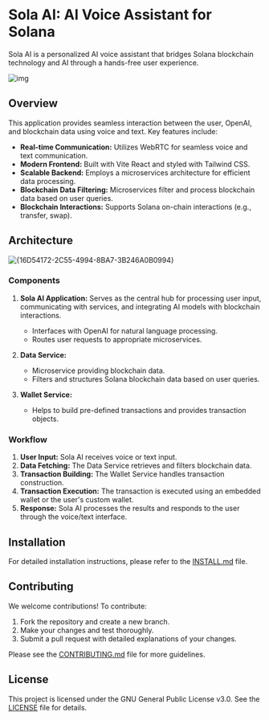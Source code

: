 # Sola AI: AI Voice Assistant for Solana

Sola AI is a personalized AI voice assistant that bridges Solana blockchain technology and AI through a hands-free user experience.

![img](https://github.com/user-attachments/assets/b7217eeb-20bc-408f-89c9-0883c13dd175)

## Overview

This application provides seamless interaction between the user, OpenAI, and blockchain data using voice and text. Key features include:

* **Real-time Communication:** Utilizes WebRTC for seamless voice and text communication.
* **Modern Frontend:** Built with Vite React and styled with Tailwind CSS.
* **Scalable Backend:** Employs a microservices architecture for efficient data processing.
* **Blockchain Data Filtering:** Microservices filter and process blockchain data based on user queries.
* **Blockchain Interactions:** Supports Solana on-chain interactions (e.g., transfer, swap).

## Architecture

![{16D54172-2C55-4994-8BA7-3B246A0B0994}](https://github.com/user-attachments/assets/f83edd23-b696-4630-a2e6-2f6bc59f6107)

### Components

1. **Sola AI Application:** Serves as the central hub for processing user input, communicating with services, and integrating AI models with blockchain interactions.
   * Interfaces with OpenAI for natural language processing.
   * Routes user requests to appropriate microservices.

2. **Data Service:**
   * Microservice providing blockchain data.
   * Filters and structures Solana blockchain data based on user queries.

3. **Wallet Service:**
   * Helps to build pre-defined transactions and provides transaction objects.

### Workflow

1. **User Input:** Sola AI receives voice or text input.
2. **Data Fetching:** The Data Service retrieves and filters blockchain data.
3. **Transaction Building:** The Wallet Service handles transaction construction.
4. **Transaction Execution:** The transaction is executed using an embedded wallet or the user's custom wallet.
5. **Response:** Sola AI processes the results and responds to the user through the voice/text interface.

## Installation

For detailed installation instructions, please refer to the [INSTALL.md](INSTALL.md) file.

## Contributing

We welcome contributions! To contribute:

1. Fork the repository and create a new branch.
2. Make your changes and test thoroughly.
3. Submit a pull request with detailed explanations of your changes.

Please see the [CONTRIBUTING.md](CONTRIBUTING.md) file for more guidelines.

## License

This project is licensed under the GNU General Public License v3.0. See the [LICENSE](LICENSE) file for details.
